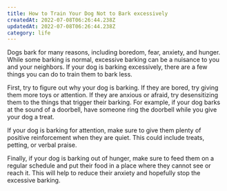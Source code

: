 ```yaml
---
title: How to Train Your Dog Not to Bark excessively
createdAt: 2022-07-08T06:26:44.238Z
updatedAt: 2022-07-08T06:26:44.238Z
category: life
---
```


Dogs bark for many reasons, including boredom, fear, anxiety, and hunger. While some barking is normal, excessive barking can be a nuisance to you and your neighbors. If your dog is barking excessively, there are a few things you can do to train them to bark less.

First, try to figure out why your dog is barking. If they are bored, try giving them more toys or attention. If they are anxious or afraid, try desensitizing them to the things that trigger their barking. For example, if your dog barks at the sound of a doorbell, have someone ring the doorbell while you give your dog a treat.

If your dog is barking for attention, make sure to give them plenty of positive reinforcement when they are quiet. This could include treats, petting, or verbal praise.

Finally, if your dog is barking out of hunger, make sure to feed them on a regular schedule and put their food in a place where they cannot see or reach it. This will help to reduce their anxiety and hopefully stop the excessive barking.
